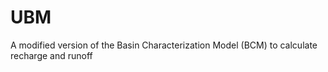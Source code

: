 # UBM
A modified version of the Basin Characterization Model (BCM) to calculate recharge and runoff
